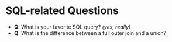 # SQL-related Questions

- **Q**: What is your favorite SQL query? _(yes, really)_
- **Q**: What is the difference between a full outer join and a union?